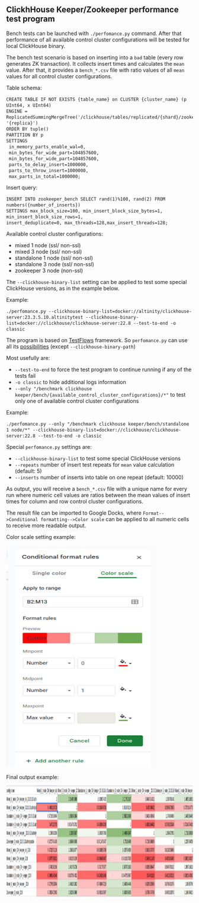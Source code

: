 ## ClickhHouse Keeper/Zookeeper performance test program

Bench tests can be launched with `./perfomance.py` command. After that performance of all available control cluster 
configurations will be tested for local ClickHouse binary. 

The bench test scenario is based on inserting into a `bad` table (every row generates ZK transaction). It collects 
insert times and calculates the `mean` value. After that, it provides a `bench_*.csv` file with ratio values of all 
`mean` values for all control cluster configurations.

Table schema:

```commandline
CREATE TABLE IF NOT EXISTS {table_name} on CLUSTER {cluster_name} (p UInt64, x UInt64)
ENGINE = ReplicatedSummingMergeTree('/clickhouse/tables/replicated/{shard}/zookeeper_bench', '{replica}')
ORDER BY tuple() 
PARTITION BY p 
SETTINGS 
 in_memory_parts_enable_wal=0,
 min_bytes_for_wide_part=104857600, 
 min_bytes_for_wide_part=104857600, 
 parts_to_delay_insert=1000000, 
 parts_to_throw_insert=1000000, 
 max_parts_in_total=1000000;
```

Insert query:

```commandline
INSERT INTO zookeeper_bench SELECT rand(1)%100, rand(2) FROM numbers({number_of_inserts}) 
SETTINGS max_block_size=100, min_insert_block_size_bytes=1, min_insert_block_size_rows=1, 
insert_deduplicate=0, max_threads=128,max_insert_threads=128;
```

Available control cluster configurations:

* mixed 1 node (ssl/ non-ssl)
* mixed 3 node (ssl/ non-ssl)
* standalone 1 node (ssl/ non-ssl)
* standalone 3 node (ssl/ non-ssl)
* zookeeper 3 node (non-ssl)


The `--clickhouse-binary-list` setting can be applied to test some special ClickHouse versions, as in the example below.

Example:
```commandline
./perfomance.py --clickhouse-binary-list=docker://altinity/clickhouse-server:23.3.5.10.altinitytest --clickhouse-binary-list=docker://clickhouse/clickhouse-server:22.8 --test-to-end -o classic
```

The program is based on [TestFlows](https://testflows.com/) framework. So `perfomance.py` can use all its
[possibilities](https://testflows.com/handbook/) (except `--clickhouse-binary-path`)

Most usefully are:

* `--test-to-end` to force the test program to continue running if any of the tests fail
* `-o classic` to hide additional logs information
* `--only "/benchmark clickhouse keeper/bench/{available_control_cluster_configurations}/*"` to test only one of available control cluster configurations

Example:

```commandline
./perfomance.py --only "/benchmark clickhouse keeper/bench/standalone 1 node/*" --clickhouse-binary-list=docker://clickhouse/clickhouse-server:22.8 --test-to-end -o classic

```

Special `perfomance.py` settings are:

* `--clickhouse-binary-list` to test some special ClickHouse versions
* `--repeats` number of insert test repeats for `mean` value calculation (default: 5)
* `--inserts` number of inserts into table on one repeat (default: 10000)



As output, you will receive a `bench_*.csv` file with a unique name for every run where numeric cell values are ratios 
between the mean values of insert times for column and row control cluster configurations.

The result file can be imported to Google Docks, where `Format-->Conditional formatting-->Color scale` can be applied 
to all numeric cells to receive more readable output.

Color scale setting example:

<img src="Color_scale.png" alt="Color scale img" width="400" height="600">

Final output example:

<img src="final_output.png" alt="final output img" width="1500" height="300">


